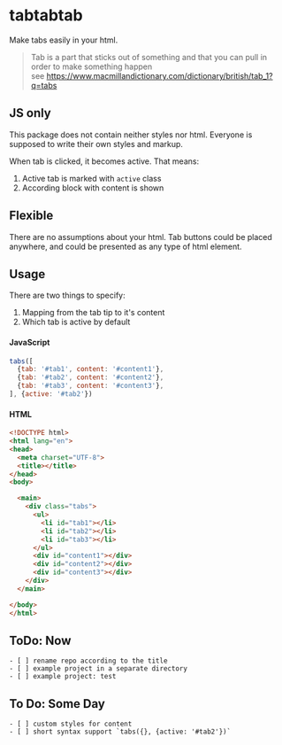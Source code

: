 # tabtabtab

Make tabs easily in your html.

> Tab is a part that sticks out of something and that you can pull in order to make something happen  
> see https://www.macmillandictionary.com/dictionary/british/tab_1?q=tabs  

## JS only

This package does not contain neither styles nor html. Everyone is supposed to write their own styles and markup.

When tab is clicked, it becomes active. That means:
1. Active tab is marked with `active` class
2. According block with content is shown

## Flexible

There are no assumptions about your html. Tab buttons could be placed anywhere, and could be presented as any type of html element.

## Usage

There are two things to specify:
1. Mapping from the tab tip to it's content
2. Which tab is active by default

#### JavaScript
```js 
tabs([
  {tab: '#tab1', content: '#content1'},
  {tab: '#tab2', content: '#content2'},
  {tab: '#tab3', content: '#content3'},
], {active: '#tab2'})
```

#### HTML
```html
<!DOCTYPE html>
<html lang="en">
<head>
  <meta charset="UTF-8">
  <title></title>
</head>
<body>

  <main>
    <div class="tabs">
      <ul>
        <li id="tab1"></li>
        <li id="tab2"></li>
        <li id="tab3"></li>
      </ul>
      <div id="content1"></div>
      <div id="content2"></div>
      <div id="content3"></div>
    </div>
  </main>

</body>
</html>

```

## ToDo: Now

    - [ ] rename repo according to the title
    - [ ] example project in a separate directory
    - [ ] example project: test

## To Do: Some Day

    - [ ] custom styles for content 
    - [ ] short syntax support `tabs({}, {active: '#tab2'})`
